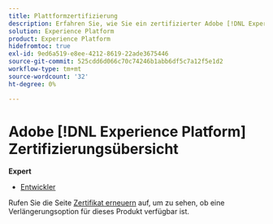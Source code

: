 ```yaml
---
title: Plattformzertifizierung
description: Erfahren Sie, wie Sie ein zertifizierter Adobe [!DNL Experience Platform] Experte werden.
solution: Experience Platform
product: Experience Platform
hidefromtoc: true
exl-id: 9ed6a519-e8ee-4212-8619-22ade3675446
source-git-commit: 525cdd6d066c70c74246b1abb6df5c7a12f5e1d2
workflow-type: tm+mt
source-wordcount: '32'
ht-degree: 0%

---
```


# Adobe [!DNL Experience Platform] Zertifizierungsübersicht

**Expert**

* [Entwickler](/help/certifications/aep/aep-e-foundations.md) <!--AD0-E601-->

Rufen Sie die Seite [Zertifikat erneuern](/help/certifications/renew.md) auf, um zu sehen, ob eine Verlängerungsoption für dieses Produkt verfügbar ist.
